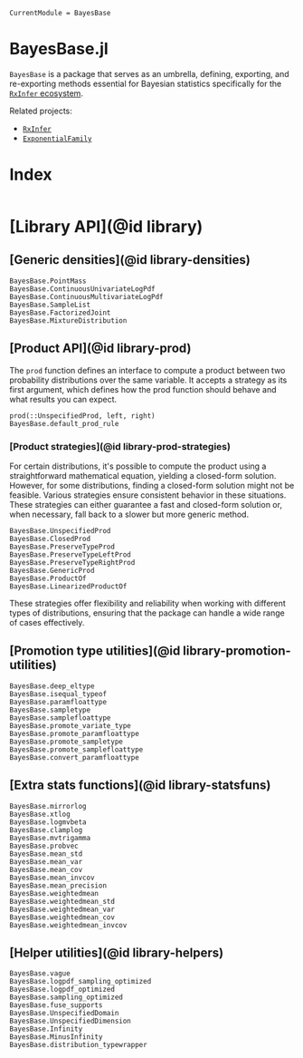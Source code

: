 ```@meta
CurrentModule = BayesBase
```

# BayesBase.jl

`BayesBase` is a package that serves as an umbrella, defining, exporting, and re-exporting methods essential for Bayesian statistics specifically for the [`RxInfer` ecosystem](https://github.com/biaslab/RxInfer.jl). 

Related projects:

- [`RxInfer`](https://github.com/biaslab/RxInfer.jl)
- [`ExponentialFamily`](https://github.com/biaslab/ExponentialFamily.jl)

# Index

```@index
```

# [Library API](@id library)

## [Generic densities](@id library-densities)

```@docs
BayesBase.PointMass
BayesBase.ContinuousUnivariateLogPdf
BayesBase.ContinuousMultivariateLogPdf
BayesBase.SampleList
BayesBase.FactorizedJoint
BayesBase.MixtureDistribution
```

## [Product API](@id library-prod)

The `prod` function defines an interface to compute a product between two probability distributions over the same variable.
It accepts a strategy as its first argument, which defines how the prod function should behave and what results you can expect.

```@docs
prod(::UnspecifiedProd, left, right)
BayesBase.default_prod_rule
```

### [Product strategies](@id library-prod-strategies)

For certain distributions, it's possible to compute the product using a straightforward mathematical equation, yielding a closed-form solution. 
However, for some distributions, finding a closed-form solution might not be feasible. 
Various strategies ensure consistent behavior in these situations. 
These strategies can either guarantee a fast and closed-form solution or, when necessary, fall back to a slower but more generic method.

```@docs
BayesBase.UnspecifiedProd
BayesBase.ClosedProd
BayesBase.PreserveTypeProd
BayesBase.PreserveTypeLeftProd
BayesBase.PreserveTypeRightProd
BayesBase.GenericProd
BayesBase.ProductOf
BayesBase.LinearizedProductOf
```

These strategies offer flexibility and reliability when working with different types of distributions, ensuring that the package can handle a wide range of cases effectively.

## [Promotion type utilities](@id library-promotion-utilities)

```@docs
BayesBase.deep_eltype
BayesBase.isequal_typeof
BayesBase.paramfloattype
BayesBase.sampletype
BayesBase.samplefloattype
BayesBase.promote_variate_type
BayesBase.promote_paramfloattype
BayesBase.promote_sampletype
BayesBase.promote_samplefloattype
BayesBase.convert_paramfloattype
```

## [Extra stats functions](@id library-statsfuns)

```@docs
BayesBase.mirrorlog
BayesBase.xtlog
BayesBase.logmvbeta
BayesBase.clamplog
BayesBase.mvtrigamma
BayesBase.probvec
BayesBase.mean_std
BayesBase.mean_var
BayesBase.mean_cov
BayesBase.mean_invcov
BayesBase.mean_precision
BayesBase.weightedmean
BayesBase.weightedmean_std
BayesBase.weightedmean_var
BayesBase.weightedmean_cov
BayesBase.weightedmean_invcov
```

## [Helper utilities](@id library-helpers)

```@docs
BayesBase.vague
BayesBase.logpdf_sampling_optimized
BayesBase.logpdf_optimized
BayesBase.sampling_optimized
BayesBase.fuse_supports
BayesBase.UnspecifiedDomain
BayesBase.UnspecifiedDimension
BayesBase.Infinity
BayesBase.MinusInfinity
BayesBase.distribution_typewrapper
```
